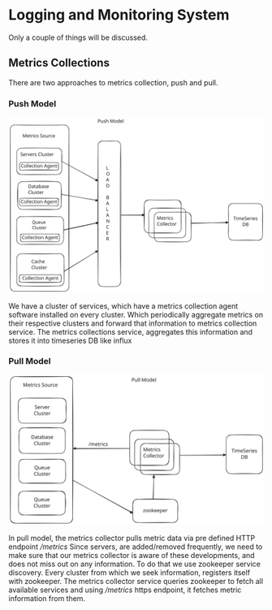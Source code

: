 # Logging and Monitoring System

Only a couple of things will be discussed.

## Metrics Collections

There are two approaches to metrics collection, push and pull.

### Push Model

![Push Model](push_model.svg)

We have a cluster of services, which have a metrics collection agent software installed on every cluster.
Which periodically aggregate metrics on their respective clusters and forward that information to metrics collection
service. The metrics collections service, aggregates this information and stores it into timeseries DB like influx

### Pull Model

![Pull Model](pull_model.svg)

In pull model, the metrics collector pulls metric data via pre defined HTTP endpoint */metrics*
Since servers, are added/removed frequently, we need to make sure that our metrics collector is aware of these developments,
and does not miss out on any information. To do that we use zookeeper service discovery.
Every cluster from which we seek information, registers itself with zookeeper. The metrics collector service queries zookeeper
to fetch all available services and using */metrics* https endpoint, it fetches metric information from them.  